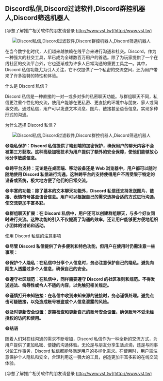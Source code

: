 ## **Discord私信,Discord过滤软件,Discord群控机器人,Discord筛选机器人**

[😍想了解推广相关软件的朋友请登录 http://www.vst.tw](http://www.vst.tw)

 <center><img src="https://vst.tw/MP4/tuiguang/png/8.png" alt="Discord私信,Discord过滤软件,Discord群控机器人,Discord筛选机器人"></center>

在当今数字化时代，人们越来越依赖在线平台来进行沟通和社交。Discord，作为一种强大的社交工具，早已成为全球数百万用户的首选。除了为玩家提供了一个在线社区的交流平台外，它也逐渐成为许多人日常沟通的重要工具之一。其中，Discord 私信功能尤为引人关注，它不仅提供了一个私密的交流空间，还为用户带来了许多独特的特性和体验。

什么是 Discord 私信？

Discord 私信是一种直接的一对一或多对多的私密聊天功能。与群组聊天不同，私信更注重个性化的交流，使用户能够在更私密、更直接的环境中与朋友、家人或同事交流。通过私信，用户可以发送文本消息、图片、链接甚至语音信息，实现多种形式的沟通。

为什么选择 Discord 私信？

 <center><img src="https://vst.tw/MP4/tuiguang/png/7.png" alt="Discord私信,Discord过滤软件,Discord群控机器人,Discord筛选机器人"></center>

**😄隐私保护：Discord 私信提供了端到端的加密保护，确保用户的聊天内容不会被第三方获取。这种高级加密技术为用户提供了额外的安全保障，使他们能够放心地分享敏感信息。**

**😄跨平台支持：无论是在桌面端、移动设备还是 Web 浏览器中，用户都可以随时随地使用 Discord 私信进行沟通。这种跨平台的支持使得用户不再受限于特定的设备或系统，极大地方便了他们的日常交流。**

**😄丰富的功能：除了基本的文本聊天功能外，Discord 私信还支持发送图片、链接、表情符号甚至语音信息。用户可以根据自己的需求选择合适的方式进行沟通，使交流更加丰富多彩。**

**😄群组聊天扩展：在 Discord 私信中，用户还可以创建群组聊天，与多个好友同时进行交流。这种功能的引入不仅提高了沟通的效率，还让用户能够更方便地组织小团体的讨论和活动。**

使用 Discord 私信的注意事项

**😄尽管 Discord 私信提供了许多便利和特色功能，但用户在使用时仍需注意一些事项：**

**😄保护个人隐私：在私信中分享个人信息时，务必注意保护自己的隐私。避免向陌生人透露过多个人信息，确保自己的安全。**

**😄遵守社区规范：在私信中，同样需要遵守 Discord 的社区准则和规范。不得发送违法、侮辱性或令人不适的内容，以免触犯相关规定。**

**😄谨慎打开未知链接：在私信中收到未知来源的链接时，务必谨慎处理。避免点击可疑链接，以免造成账号被盗或个人信息泄露的风险。**

**😄及时更新安全设置：定期检查和更新自己的账号安全设置，确保账号不受未经授权的访问和使用。**

**😄结语**

随着人们对在线沟通的需求不断增加，Discord 私信作为一种全新的交流方式，为用户提供了更加私密、便捷的沟通体验。无论是与朋友分享生活点滴，还是与同事讨论工作事务，Discord 私信都能够满足用户的多样化需求。在使用时，用户需注意保护个人隐私和安全，合理利用这一强大的工具，创造更加丰富多彩的在线交流体验。

[😍想了解推广相关软件的朋友请登录 http://www.vst.tw](http://www.vst.tw)



